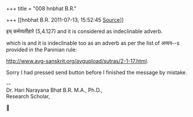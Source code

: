 +++
title = "008 hnbhat B.R."

+++
[[hnbhat B.R.	2011-07-13, 15:52:45 [Source](https://groups.google.com/g/samskrita/c/vyK6t3kYMRw)]]



इच् कर्मव्यतीहारे (5,4.127) and it is considered as indeclinable adverb.  
  

which is and it is indeclinable too as an adverb as per the list of अव्यय--s provided in the Paninian rule:



<http://www.avg-sanskrit.org/avgupload/sutras/2-1-17.html>.  
  
Sorry I had pressed send button before I finished the message by mistake.

  
  
--  
Dr. Hari Narayana Bhat B.R. M.A., Ph.D.,  
Research Scholar,  



